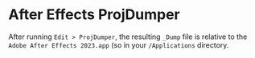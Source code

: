 # After Effects ProjDumper

After running `Edit > ProjDumper`, the resulting `_Dump` file is relative to the `Adobe After Effects 2023.app` (so in your `/Applications` directory.
